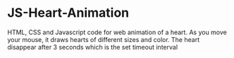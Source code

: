 # JS-Heart-Animation
HTML, CSS and Javascript code for web animation of a heart. As you move your mouse, it draws hearts of different sizes and color. The heart disappear after 3 seconds which is the set timeout interval